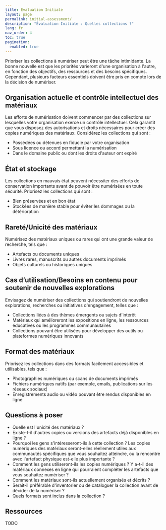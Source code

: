 ```yaml
---
title: Évaluation Initiale
layout: page
permalink: initial-assessment/
description: "Évaluation Initiale : Quelles collections ?"
lang: fr
nav_order: 4
toc: true
pagination: 
  enabled: true
---
```


Prioriser les collections à numériser peut être une tâche intimidante. La bonne nouvelle est que les priorités varieront d'une organisation à l'autre, en fonction des objectifs, des ressources et des besoins spécifiques. Cependant, plusieurs facteurs essentiels doivent être pris en compte lors de la décision de numériser.

## Organisation actuelle et contrôle intellectuel des matériaux

Les efforts de numérisation doivent commencer par des collections sur lesquelles votre organisation exerce un contrôle intellectuel. Cela garantit que vous disposez des autorisations et droits nécessaires pour créer des copies numériques des matériaux. Considérez les collections qui sont :

* Possédées ou détenues en fiducie par votre organisation
* Sous licence ou accord permettant la numérisation
* Dans le domaine public ou dont les droits d'auteur ont expiré

## État et stockage

Les collections en mauvais état peuvent nécessiter des efforts de conservation importants avant de pouvoir être numérisées en toute sécurité. Priorisez les collections qui sont :

* Bien préservées et en bon état
* Stockées de manière stable pour éviter les dommages ou la détérioration

## Rareté/Unicité des matériaux

Numérisez des matériaux uniques ou rares qui ont une grande valeur de recherche, tels que :

* Artefacts ou documents uniques
* Livres rares, manuscrits ou autres documents imprimés
* Objets culturels ou historiques uniques

## Cas d’utilisation/Besoins en contenu pour soutenir de nouvelles explorations

Envisagez de numériser des collections qui soutiendront de nouvelles explorations, recherches ou initiatives d'engagement, telles que :

* Collections liées à des thèmes émergents ou sujets d'intérêt
* Matériaux qui amélioreront les expositions en ligne, les ressources éducatives ou les programmes communautaires
* Collections pouvant être utilisées pour développer des outils ou plateformes numériques innovants

## Format des matériaux

Priorisez les collections dans des formats facilement accessibles et utilisables, tels que :

* Photographies numériques ou scans de documents imprimés
* Fichiers numériques natifs (par exemple, emails, publications sur les réseaux sociaux)
* Enregistrements audio ou vidéo pouvant être rendus disponibles en ligne

## Questions à poser

* Quelle est l'unicité des matériaux ?
* Existe-t-il d'autres copies ou versions des artefacts déjà disponibles en ligne ?
* Pourquoi les gens s'intéresseront-ils à cette collection ? Les copies numériques des matériaux seront-elles réellement utiles aux communautés spécifiques que vous souhaitez atteindre, ou la rencontre avec l'artefact physique est-elle plus importante ?
* Comment les gens utiliseront-ils les copies numériques ? Y a-t-il des matériaux connexes en ligne qui pourraient compléter les artefacts que vous souhaitez numériser ?
* Comment les matériaux sont-ils actuellement organisés et décrits ?
* Serait-il préférable d'inventorier ou de cataloguer la collection avant de décider de la numériser ?
* Quels formats sont inclus dans la collection ?

## Ressources

TODO